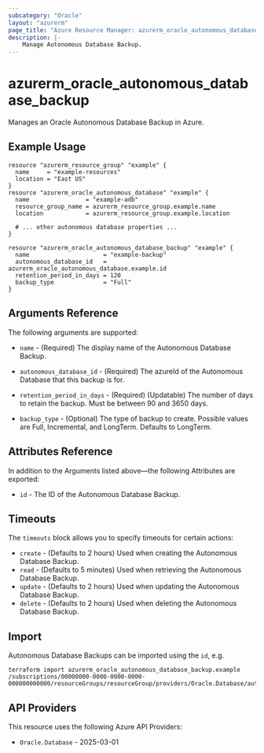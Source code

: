```yaml
---
subcategory: "Oracle"
layout: "azurerm"
page_title: "Azure Resource Manager: azurerm_oracle_autonomous_database_backup"
description: |-
    Manage Autonomous Database Backup.
---
```


# azurerm_oracle_autonomous_database_backup

Manages an Oracle Autonomous Database Backup in Azure.

## Example Usage

```hcl
resource "azurerm_resource_group" "example" {
  name     = "example-resources"
  location = "East US"
}
resource "azurerm_oracle_autonomous_database" "example" {
  name                = "example-adb"
  resource_group_name = azurerm_resource_group.example.name
  location            = azurerm_resource_group.example.location

  # ... other autonomous database properties ...
}

resource "azurerm_oracle_autonomous_database_backup" "example" {
  name                     = "example-backup"
  autonomous_database_id   = azurerm_oracle_autonomous_database.example.id
  retention_period_in_days = 120
  backup_type              = "Full"
}

```

## Arguments Reference
The following arguments are supported:

* `name` - (Required) The display name of the Autonomous Database Backup.

* `autonomous_database_id` - (Required) The azureId of the Autonomous Database that this backup is for.

* `retention_period_in_days` - (Required) (Updatable) The number of days to retain the backup. Must be between 90 and 3650 days.

* `backup_type` - (Optional) The type of backup to create. Possible values are Full, Incremental, and LongTerm. Defaults to LongTerm.

## Attributes Reference
In addition to the Arguments listed above—the following Attributes are exported:

* `id` - The ID of the Autonomous Database Backup.

## Timeouts
The `timeouts` block allows you to specify timeouts for certain actions:

* `create` - (Defaults to 2 hours) Used when creating the Autonomous Database Backup.
* `read` - (Defaults to 5 minutes) Used when retrieving the Autonomous Database Backup.
* `update` - (Defaults to 2 hours) Used when updating the Autonomous Database Backup.
* `delete` - (Defaults to 2 hours) Used when deleting the Autonomous Database Backup.

## Import

Autonomous Database Backups can be imported using the `id`, e.g.

```shell
terraform import azurerm_oracle_autonomous_database_backup.example /subscriptions/00000000-0000-0000-0000-000000000000/resourceGroups/resourceGroup/providers/Oracle.Database/autonomousDatabases/autonomousDatabase1/backups/autonomousDatabaseBackup1
```

## API Providers
<!-- This section is generated, changes will be overwritten -->
This resource uses the following Azure API Providers:

* `Oracle.Database` - 2025-03-01
